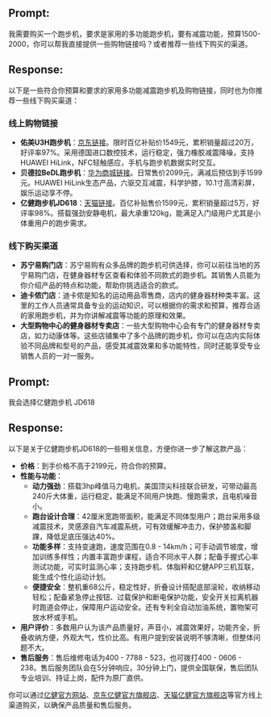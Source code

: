 ## Prompt:
我需要购买一个跑步机，要求是家用的多功能跑步机，要有减震功能，预算1500-2000，你可以帮我直接提供一些购物链接吗？或者推荐一些线下购买的渠道。

## Response:
以下是一些符合你预算和要求的家用多功能减震跑步机及购物链接，同时也为你推荐一些线下购买渠道：

### 线上购物链接
- **佑美U3H跑步机**：[京东链接](https://item.jd.com/100008900474.html)。限时百亿补贴价1549元，累积销量超过20万，好评率97%。采用德国进口数控技术，运行稳定，强力橡胶减震降噪，支持HUAWEI HiLink，NFC轻触感应，手机与跑步机数据实时交互。
- **贝德拉BeDL跑步机**：[华为商城链接](https://www.vmall.com/product/10086423050052.html)。日常售价2099元，满减后预估到手1599元。HUAWEI HiLink生态产品，六驱交互减震，科学护膝，10.1寸高清彩屏，娱乐运动享不停。
- **亿健跑步机JD618**：[天猫链接](https://detail.tmall.com/item.htm?id=654487437447)。百亿补贴售价1599元，累积销量超过5万，好评率98%。搭载强劲安静电机，最大承重120kg，能满足入门级用户尤其是小体重用户的跑步需求。

### 线下购买渠道
- **苏宁易购门店**：苏宁易购有众多品牌的跑步机可供选择，你可以前往当地的苏宁易购门店，在健身器材专区查看和体验不同款式的跑步机。其销售人员能为你介绍产品的特点和功能，帮助你挑选适合的款式。
- **迪卡侬门店**：迪卡侬是知名的运动用品零售商，店内的健身器材种类丰富。这里的工作人员通常具备专业的运动知识，可以根据你的需求和预算，推荐合适的家用跑步机，并为你讲解减震等功能的原理和效果。
- **大型购物中心的健身器材专卖店**：一些大型购物中心会有专门的健身器材专卖店，如力动康体等。这些店铺集中了多个品牌的跑步机，你可以在店内实际体验不同品牌和型号的产品，感受其减震效果和多功能特性，同时还能享受专业销售人员的一对一服务。

## Prompt:
我会选择亿健跑步机 JD618

## Response:
以下是关于亿健跑步机JD618的一些相关信息，方便你进一步了解这款产品：
- **价格**：到手价格不高于2199元，符合你的预算。
- **性能与功能**：
    - **动力强劲**：搭载3hp峰值马力电机，美国顶尖科技联合研发，可带动最高240斤大体重，运行稳定，能满足不同用户快跑、慢跑需求，且电机噪音小。
    - **跑台设计合理**：42厘米宽跑带面积，能满足不同体型用户；跑台采用多级减震技术，灵感源自汽车减震系统，可有效缓解冲击力，保护膝盖和脚踝，降低足底压强达40%。
    - **功能多样**：支持变速跑，速度范围在0.8 - 14km/h；可手动调节坡度，增加训练多样性；内置丰富跑步课程，适合不同水平人群；配备手握式心率测试功能，可实时监测心率；支持跑步机、体脂秤和亿健APP三机互联，能生成个性化运动计划。
    - **便捷安全**：整机重68公斤，稳定性好，折叠设计搭配底部滚轮，收纳移动轻松；配备紧急停止按钮、过载保护和断电保护功能，安全开关拉离机器时跑道会停止，保障用户运动安全。还有专利全自动加油系统，置物架可放水杯或手机。
- **用户评价**：多数用户认为该产品质量好，声音小，减震效果好，功能齐全，折叠收纳方便，外观大气，性价比高。有用户提到安装说明不够清晰，但整体问题不大。
- **售后服务**：售后维修电话为400 - 7788 - 523，也可拨打400 - 0606 - 238。售后服务团队会在5分钟响应，30分钟上门，提供全国联保，售后团队专业培训、持证上岗，配件为原厂直供。

你可以通过[亿健官方网站](https://www.yijian.com/)、[京东亿健官方旗舰店](https://mall.jd.com/index-1000008391.html)、[天猫亿健官方旗舰店](https://yijian.tmall.com/)等官方线上渠道购买，以确保产品质量和售后服务。
